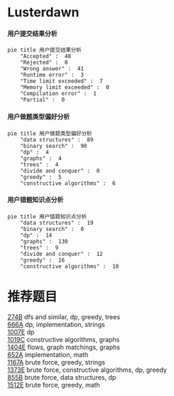 # Lusterdawn

<!-- tabs:start -->



#### **用户提交结果分析**

```mermaid
pie title 用户提交结果分析
    "Accepted" :  48
    "Rejected" :  0
    "Wrong answer" :  41
    "Runtime error" :  3
    "Time limit exceeded" :  7
    "Memory limit exceeded" :  0
    "Compilation error" :  1
    "Partial" :  0
```

#### **用户做题类型偏好分析**

```mermaid
pie title 用户做题类型偏好分析
    "data structures" :  89
    "binary search" :  90
    "dp" :  4
    "graphs" :  4
    "trees" :  4
    "divide and conquer" :  0
    "greedy" :  5
    "constructive algorithms" :  6
```
#### **用户错题知识点分析**

```mermaid
pie title 用户错题知识点分析
    "data structures" :  19
    "binary search" :  0
    "dp" :  14
    "graphs" :  130
    "trees" :  9
    "divide and conquer" :  12
    "greedy" :  16
    "constructive algorithms" :  10
```



<!-- tabs:end -->
# 推荐题目
[274B](https://codeforces.com/contest/274/problem/B)		dfs and similar,
                        dp,
                        greedy,
                        trees		  
[666A](https://codeforces.com/contest/666/problem/A)		dp,
                        implementation,
                        strings		  
[1007E](https://codeforces.com/contest/1007/problem/E)		dp		  
[1019C](https://codeforces.com/contest/1019/problem/C)		constructive algorithms,
                        graphs		  
[1404E](https://codeforces.com/contest/1404/problem/E)		flows,
                        graph matchings,
                        graphs		  
[652A](https://codeforces.com/contest/652/problem/A)		implementation,
                        math		  
[1167A](https://codeforces.com/contest/1167/problem/A)		brute force,
                        greedy,
                        strings		  
[1373E](https://codeforces.com/contest/1373/problem/E)		brute force,
                        constructive algorithms,
                        dp,
                        greedy		  
[855B](https://codeforces.com/contest/855/problem/B)		brute force,
                        data structures,
                        dp		  
[1512E](https://codeforces.com/contest/1512/problem/E)		brute force,
                        greedy,
                        math		  
